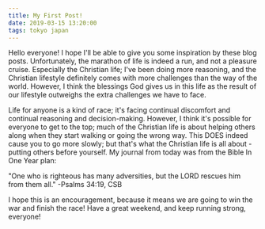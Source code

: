 ```yaml
---
title: My First Post!
date: 2019-03-15 13:20:00
tags: tokyo japan
---
```


Hello everyone! I hope I'll be able to give you some inspiration by these blog posts. Unfortunately, the marathon of life is indeed a run, and not a pleasure cruise. Especially the Christian life; I've been doing more reasoning, and the Christian lifestyle definitely comes with more challenges than the way of the world. However, I think the blessings God gives us in this life as the result of our lifestyle outweighs the extra challenges we have to face.

Life for anyone is a kind of race; it's facing continual discomfort and continual reasoning and decision-making. However, I think it's possible for everyone to get to the top; much of the Christian life is about helping others along when they start walking or going the wrong way. This DOES indeed cause you to go more slowly; but that's what the Christian life is all about - putting others before yourself. My journal from today was from the Bible In One Year plan:

"One who is righteous has many adversities, but the LORD rescues him from them all."
-Psalms 34:19, CSB

I hope this is an encouragement, because it means we are going to win the war and finish the race! Have a great weekend, and keep running strong, everyone!